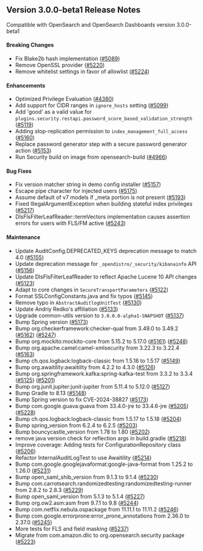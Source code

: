 ## Version 3.0.0-beta1 Release Notes

Compatible with OpenSearch and OpenSearch Dashboards version 3.0.0-beta1

#### Breaking Changes
* Fix Blake2b hash implementation ([#5089](https://github.com/opensearch-project/security/pull/5089))
* Remove OpenSSL provider ([#5220](https://github.com/opensearch-project/security/pull/5220))
* Remove whitelist settings in favor of allowlist ([#5224](https://github.com/opensearch-project/security/pull/5224))

#### Enhancements
* Optimized Privilege Evaluation ([#4380](https://github.com/opensearch-project/security/pull/4380))
* Add support for CIDR ranges in `ignore_hosts` setting ([#5099](https://github.com/opensearch-project/security/pull/5099))
* Add 'good' as a valid value for `plugins.security.restapi.password_score_based_validation_strength` ([#5119](https://github.com/opensearch-project/security/pull/5119))
* Adding stop-replication permission to `index_management_full_access` ([#5160](https://github.com/opensearch-project/security/pull/5160))
* Replace password generator step with a secure password generator action ([#5153](https://github.com/opensearch-project/security/pull/5153))
* Run Security build on image from opensearch-build ([#4966](https://github.com/opensearch-project/security/pull/4966))

#### Bug Fixes
* Fix version matcher string in demo config installer ([#5157](https://github.com/opensearch-project/security/pull/5157))
* Escape pipe character for injected users ([#5175](https://github.com/opensearch-project/security/pull/5175))
* Assume default of v7 models if _meta portion is not present ([#5193](https://github.com/opensearch-project/security/pull/5193))
* Fixed IllegalArgumentException when building stateful index privileges ([#5217](https://github.com/opensearch-project/security/pull/5217))
* DlsFlsFilterLeafReader::termVectors implementation causes assertion errors for users with FLS/FM active ([#5243](https://github.com/opensearch-project/security/pull/5243))

#### Maintenance
* Update AuditConfig.DEPRECATED_KEYS deprecation message to match 4.0 ([#5155](https://github.com/opensearch-project/security/pull/5155))
* Update deprecation message for `_opendistro/_security/kibanainfo` API ([#5156](https://github.com/opensearch-project/security/pull/5156))
* Update DlsFlsFilterLeafReader to reflect Apache Lucene 10 API changes ([#5123](https://github.com/opensearch-project/security/pull/5123))
* Adapt to core changes in `SecureTransportParameters` ([#5122](https://github.com/opensearch-project/security/pull/5122))
* Format SSLConfigConstants.java and fix typos ([#5145](https://github.com/opensearch-project/security/pull/5145))
* Remove typo in `AbstractAuditlogUnitTest` ([#5130](https://github.com/opensearch-project/security/pull/5130))
* Update Andriy Redko's affiliation ([#5133](https://github.com/opensearch-project/security/pull/5133))
* Upgrade common-utils version to `3.0.0.0-alpha1-SNAPSHOT` ([#5137](https://github.com/opensearch-project/security/pull/5137))
* Bump Spring version ([#5173](https://github.com/opensearch-project/security/pull/5173))
* Bump org.checkerframework:checker-qual from 3.49.0 to 3.49.2 ([#5162](https://github.com/opensearch-project/security/pull/5162)) ([#5247](https://github.com/opensearch-project/security/pull/5247))
* Bump org.mockito:mockito-core from 5.15.2 to 5.17.0 ([#5161](https://github.com/opensearch-project/security/pull/5161)) ([#5248](https://github.com/opensearch-project/security/pull/5248))
* Bump org.apache.camel:camel-xmlsecurity from 3.22.3 to 3.22.4 ([#5163](https://github.com/opensearch-project/security/pull/5163))
* Bump ch.qos.logback:logback-classic from 1.5.16 to 1.5.17 ([#5149](https://github.com/opensearch-project/security/pull/5149))
* Bump org.awaitility:awaitility from 4.2.2 to 4.3.0 ([#5126](https://github.com/opensearch-project/security/pull/5126))
* Bump org.springframework.kafka:spring-kafka-test from 3.3.2 to 3.3.4 ([#5125](https://github.com/opensearch-project/security/pull/5125)) ([#5201](https://github.com/opensearch-project/security/pull/5201))
* Bump org.junit.jupiter:junit-jupiter from 5.11.4 to 5.12.0 ([#5127](https://github.com/opensearch-project/security/pull/5127))
* Bump Gradle to 8.13 ([#5148](https://github.com/opensearch-project/security/pull/5148))
* Bump Spring version to fix CVE-2024-38827 ([#5173](https://github.com/opensearch-project/security/pull/5173))
* Bump com.google.guava:guava from 33.4.0-jre to 33.4.6-jre ([#5205](https://github.com/opensearch-project/security/pull/5205)) ([#5228](https://github.com/opensearch-project/security/pull/5228))
* Bump ch.qos.logback:logback-classic from 1.5.17 to 1.5.18 ([#5204](https://github.com/opensearch-project/security/pull/5204))
* Bump spring_version from 6.2.4 to 6.2.5 ([#5203](https://github.com/opensearch-project/security/pull/5203))
* Bump bouncycastle_version from 1.78 to 1.80 ([#5202](https://github.com/opensearch-project/security/pull/5202))
* remove java version check for reflection args in build.gradle ([#5218](https://github.com/opensearch-project/security/pull/5218))
* Improve coverage: Adding tests for ConfigurationRepository class ([#5206](https://github.com/opensearch-project/security/pull/5206))
* Refactor InternalAuditLogTest to use Awaitility ([#5214](https://github.com/opensearch-project/security/pull/5214))
* Bump com.google.googlejavaformat:google-java-format from 1.25.2 to 1.26.0 ([#5231](https://github.com/opensearch-project/security/pull/5231))
* Bump open_saml_shib_version from 9.1.3 to 9.1.4 ([#5230](https://github.com/opensearch-project/security/pull/5230))
* Bump com.carrotsearch.randomizedtesting:randomizedtesting-runner from 2.8.2 to 2.8.3 ([#5229](https://github.com/opensearch-project/security/pull/5229))
* Bump open_saml_version from 5.1.3 to 5.1.4 ([#5227](https://github.com/opensearch-project/security/pull/5227))
* Bump org.ow2.asm:asm from 9.7.1 to 9.8 ([#5244](https://github.com/opensearch-project/security/pull/5244))
* Bump com.netflix.nebula.ospackage from 11.11.1 to 11.11.2 ([#5246](https://github.com/opensearch-project/security/pull/5246))
* Bump com.google.errorprone:error_prone_annotations from 2.36.0 to 2.37.0 ([#5245](https://github.com/opensearch-project/security/pull/5245))
* More tests for FLS and field masking ([#5237](https://github.com/opensearch-project/security/pull/5237))
* Migrate from com.amazon.dlic to org.opensearch.security package ([#5223](https://github.com/opensearch-project/security/pull/5223))
